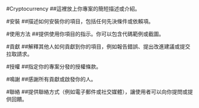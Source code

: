 #Cryptocurrency
##這裡放上你專案的簡短描述或介紹。

#安裝
##描述如何安裝你的項目，包括任何先決條件或依賴項。

#使用方法
##提供使用你項目的指示。你可以包含代碼範例或截圖。

#貢獻
##解釋其他人如何貢獻到你的項目，例如報告錯誤、提出改進建議或提交拉取請求。

#授權
##指定你的專案分發的授權條款。

#鳴謝
##感謝所有貢獻或啟發你的人。

#聯絡
##提供聯絡方式（例如電子郵件或社交媒體），讓使用者可以向你提問或提供回饋。

